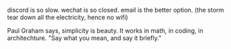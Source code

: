 discord is so slow. wechat is so closed. email is the better option. (the storm tear down all the electricity, hence no wifi)

Paul Graham says, simplicity is beauty. It works in math, in coding, in architechture. "Say what you mean, and say it briefly."
